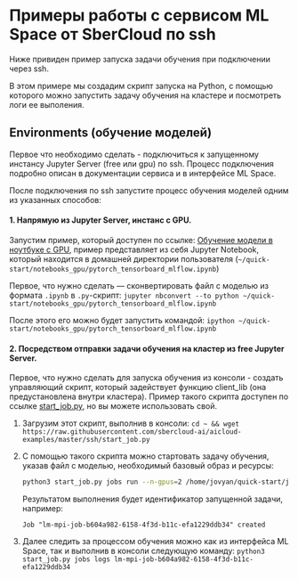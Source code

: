 # Примеры работы с сервисом ML Space от SberCloud по ssh

Ниже привиден пример запуска задачи обучения при подключении через ssh.

В этом примере мы создадим скрипт запуска на Python, с помощью которого можно запустить задачу обучения на кластере и посмотреть логи ее выполения.

## Environments (обучение моделей)

Первое что необходимо сделать - подключиться к запущенному инстансу Jupyter Server (free или gpu) по ssh. Процесс подключения подробно описан в документации сервиса и в интерфейсе ML Space.

После подключения по ssh запустите процесс обучения моделей одним из указанных способов:

#### 1. Напрямую из Jupyter Server, инстанс с GPU.
   
   Запустим пример, который доступен по ссылке: [Обучение модели в ноутбуке с GPU](quick-start/notebooks_gpu), пример представляет из себя Jupyter Notebook, который находится в домашней директории пользователя (`~/quick-start/notebooks_gpu/pytorch_tensorboard_mlflow.ipynb`)

   Первое, что нужно сделать — сконвертировать файл с моделью из формата `.ipynb` в `.py`-скрипт: ```jupyter nbconvert --to python ~/quick-start/notebooks_gpu/pytorch_tensorboard_mlflow.ipynb```

   После этого его можно будет запустить командой: `ipython ~/quick-start/notebooks_gpu/pytorch_tensorboard_mlflow.ipynb`

#### 2. Посредством отправки задачи обучения на кластер из free Jupyter Server.

   Первое, что нужно сделать для запуска обучения из консоли - создать управляющий скрипт, который задействует функцию client_lib (она предустановлена внутри кластера). Пример такого скрипта доступен по ссылке [start_job.py](start_job.py), но вы можете использовать свой.
   
   1. Загрузим этот скрипт, выполнив в консоли: `cd ~ && wget https://raw.githubusercontent.com/sbercloud-ai/aicloud-examples/master/ssh/start_job.py`
   2. С помощью такого скрипта можно стартовать задачу обучения, указав файл с моделью, необходимый базовый образ и ресурсы:
      
      ```bash
      python3 start_job.py jobs run --n-gpus=2 /home/jovyan/quick-start/job_launch/tensorflow_mnist_estimator.py registry.aicloud.sbcp.ru/base/horovod-cuda10.0-tf1.15.0
      ```
      
      Результатом выполнения будет идентификатор запущенной задачи, например:
      
      ``Job "lm-mpi-job-b604a982-6158-4f3d-b11c-efa1229ddb34" created``
   3. Далее следить за процессом обучения можно как из интерфейса ML Space, так и выполнив в консоли следующую команду: `python3 start_job.py jobs logs lm-mpi-job-b604a982-6158-4f3d-b11c-efa1229ddb34`
